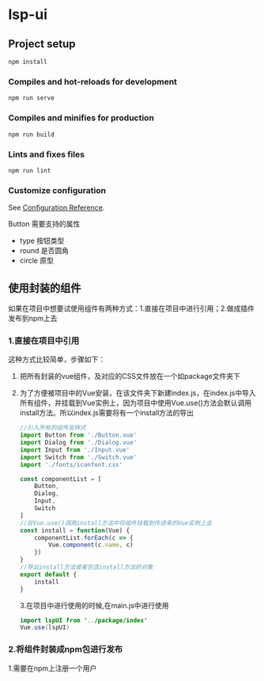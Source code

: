 <!--
 * @Author: lishangpei
 * @Date: 2022-07-05 22:48:26
 * @LastEditTime: 2022-07-07 22:49:44
 * @LastEditors: your name
-->
# lsp-ui

## Project setup
```
npm install
```

### Compiles and hot-reloads for development
```
npm run serve
```

### Compiles and minifies for production
```
npm run build
```

### Lints and fixes files
```
npm run lint
```

### Customize configuration
See [Configuration Reference](https://cli.vuejs.org/config/).

Button
需要支持的属性
- type 按钮类型
- round 是否圆角
- circle 原型



## 使用封装的组件

如果在项目中想要试使用组件有两种方式：1.直接在项目中进行引用；2.做成插件发布到npm上去

### 1.直接在项目中引用

这种方式比较简单，步骤如下：

1. 把所有封装的vue组件，及对应的CSS文件放在一个如package文件夹下

2. 为了方便被项目中的Vue安装，在该文件夹下新建index.js，在index.js中导入所有组件，并挂载到Vue实例上，因为项目中使用Vue.use()方法会默认调用install方法。所以index.js需要将有一个install方法的导出

   ```javascript
   //引入所有的组件及样式
   import Button from './Button.vue'
   import Dialog from './Dialog.vue'
   import Input from './Input.vue'
   import Switch from './Switch.vue'
   import './fonts/iconfont.css'
   
   const componentList = [
       Button,
       Dialog,
       Input,
       Switch
   ]
   //在Vue.use()调用install方法中将组件挂载到传进来的Vue实例上去
   const install = function(Vue) {
       componentList.forEach(c => {
           Vue.component(c.name, c)
       })
   }
   //导出install方法或者包含install方法的对象
   export default {
       install
   }
   ```

   3.在项目中进行使用的时候,在main.js中进行使用

   ```java
   import lspUI from '../package/index'
   Vue.use(lspUI)
   ```

   

### 2.将组件封装成npm包进行发布

1.需要在npm上注册一个用户